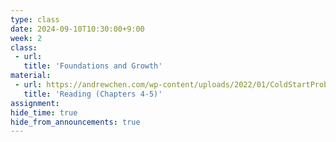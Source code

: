 ```yaml
---
type: class
date: 2024-09-10T10:30:00+9:00
week: 2
class:
 - url: 
   title: 'Foundations and Growth'
material:
 - url: https://andrewchen.com/wp-content/uploads/2022/01/ColdStartProb_9780062969743_AS0928_cc20_Final.pdf
   title: 'Reading (Chapters 4-5)'
assignment:
hide_time: true
hide_from_announcements: true
---
```

